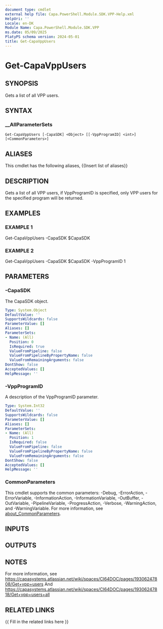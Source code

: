 ```yaml
---
document type: cmdlet
external help file: Capa.PowerShell.Module.SDK.VPP-Help.xml
HelpUri: ''
Locale: en-DK
Module Name: Capa.PowerShell.Module.SDK.VPP
ms.date: 05/09/2025
PlatyPS schema version: 2024-05-01
title: Get-CapaVppUsers
---
```


# Get-CapaVppUsers

## SYNOPSIS

Gets a list of all VPP users.

## SYNTAX

### __AllParameterSets

```
Get-CapaVppUsers [-CapaSDK] <Object> [[-VppProgramID] <int>] [<CommonParameters>]
```

## ALIASES

This cmdlet has the following aliases,
  {{Insert list of aliases}}

## DESCRIPTION

Gets a list of all VPP users, if VppProgramID is specified, only VPP users for the specified program will be returned.

## EXAMPLES

### EXAMPLE 1

Get-CapaVppUsers -CapaSDK $CapaSDK

### EXAMPLE 2

Get-CapaVppUsers -CapaSDK $CapaSDK -VppProgramID 1

## PARAMETERS

### -CapaSDK

The CapaSDK object.

```yaml
Type: System.Object
DefaultValue: ''
SupportsWildcards: false
ParameterValue: []
Aliases: []
ParameterSets:
- Name: (All)
  Position: 0
  IsRequired: true
  ValueFromPipeline: false
  ValueFromPipelineByPropertyName: false
  ValueFromRemainingArguments: false
DontShow: false
AcceptedValues: []
HelpMessage: ''
```

### -VppProgramID

A description of the VppProgramID parameter.

```yaml
Type: System.Int32
DefaultValue: ''
SupportsWildcards: false
ParameterValue: []
Aliases: []
ParameterSets:
- Name: (All)
  Position: 1
  IsRequired: false
  ValueFromPipeline: false
  ValueFromPipelineByPropertyName: false
  ValueFromRemainingArguments: false
DontShow: false
AcceptedValues: []
HelpMessage: ''
```

### CommonParameters

This cmdlet supports the common parameters: -Debug, -ErrorAction, -ErrorVariable,
-InformationAction, -InformationVariable, -OutBuffer, -OutVariable, -PipelineVariable,
-ProgressAction, -Verbose, -WarningAction, and -WarningVariable. For more information, see
[about_CommonParameters](https://go.microsoft.com/fwlink/?LinkID=113216).

## INPUTS

## OUTPUTS

## NOTES

For more information, see https://capasystems.atlassian.net/wiki/spaces/CI64DOC/pages/19306247808/Get+vpp+users
And https://capasystems.atlassian.net/wiki/spaces/CI64DOC/pages/19306247818/Get+vpp+users+all


## RELATED LINKS

{{ Fill in the related links here }}

